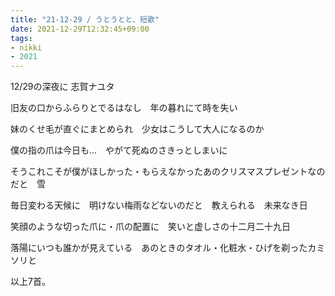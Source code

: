```yaml
---
title: "21-12-29 / うとうとと、短歌"
date: 2021-12-29T12:32:45+09:00
tags:
- nikki
- 2021
---
```


12/29の深夜に 志賀ナユタ

旧友の口からふらりとでるはなし　年の暮れにて時を失い

妹のくせ毛が直ぐにまとめられ　少女はこうして大人になるのか

僕の指の爪は今日も...　やがて死ぬのさきっとしまいに

そうこれこそが僕がほしかった・もらえなかったあのクリスマスプレゼントなのだと　雪

毎日変わる天候に　明けない梅雨などないのだと　教えられる　未来なき日

笑顔のような切った爪に・爪の配置に　笑いと虚しさの十二月二十九日

落陽にいつも誰かが見えている　あのときのタオル・化粧水・ひげを剃ったカミソリと

以上7首。
